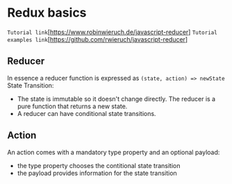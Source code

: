 # Redux basics
`Tutorial link`[https://www.robinwieruch.de/javascript-reducer]
`Tutorial examples link`[https://github.com/rwieruch/javascript-reducer]

## Reducer

In essence a reducer function is expressed as `(state, action) => newState`
State Transition: 
* The state is immutable so it doesn't change directly. The reducer is a pure function that returns a new state.
* A reducer can have conditional state transitions.

## Action

An action comes with a mandatory type property and an optional payload:
* the type property chooses the contitional state transition
* the payload provides information for the state transition
